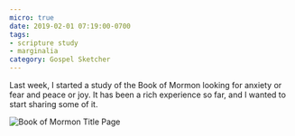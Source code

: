 ```yaml
---
micro: true
date: 2019-02-01 07:19:00-0700
tags:
- scripture study
- marginalia
category: Gospel Sketcher
---
```


Last week, I started a study of the Book of Mormon looking for anxiety or fear and peace or joy. It has been a rich experience so far, and I wanted to start sharing some of it.

<img src="https://gospelsketcher.org/uploads/2019/21bf11e609.jpg" alt="Book of Mormon Title Page" />